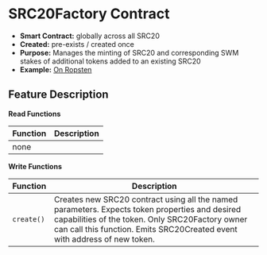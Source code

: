 # SRC20Factory Contract

* **Smart Contract:** globally across all SRC20
* **Created:** pre-exists / created once
* **Purpose:** Manages the minting of SRC20 and corresponding SWM stakes of additional  tokens added to an existing SRC20&#x20;
* **Example:**  [On Ropsten](https://ropsten.etherscan.io/address/0xe0e57388e696c4db04643147070532111b21b8e8#code) &#x20;

## Feature Description

**Read Functions**

| Function | Description |
| -------- | ----------- |
| none     |             |

**Write Functions**

| Function   | Description                                                                                                                                                                                                                    |
| ---------- | ------------------------------------------------------------------------------------------------------------------------------------------------------------------------------------------------------------------------------ |
| `create()` | Creates new SRC20 contract using all the named parameters. Expects token properties and desired capabilities of the token. Only SRC20Factory owner can call this function. Emits SRC20Created event with address of new token. |
